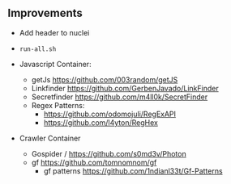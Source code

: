 ## Improvements

- Add header to nuclei
- `run-all.sh`
- Javascript Container:
    - getJs https://github.com/003random/getJS
    - Linkfinder https://github.com/GerbenJavado/LinkFinder
    - Secretfinder https://github.com/m4ll0k/SecretFinder 
    - Regex Patterns: 
        - https://github.com/odomojuli/RegExAPI
        - https://github.com/l4yton/RegHex

- Crawler Container
    - Gospider / https://github.com/s0md3v/Photon 
    - gf https://github.com/tomnomnom/gf
        - gf patterns https://github.com/1ndianl33t/Gf-Patterns 